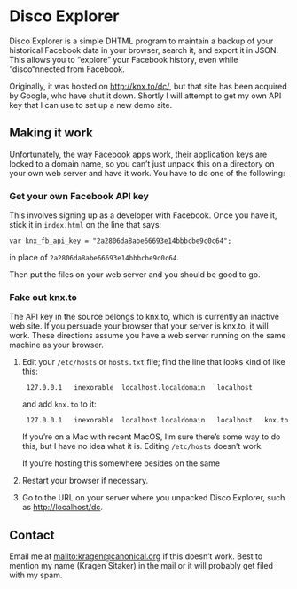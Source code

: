 Disco Explorer
==============

Disco Explorer is a simple DHTML program to maintain a backup of your
historical Facebook data in your browser, search it, and export it in
JSON.  This allows you to “explore” your Facebook history, even while
“disco“nnected from Facebook.

Originally, it was hosted on <http://knx.to/dc/>, but that site has
been acquired by Google, who have shut it down.  Shortly I will
attempt to get my own API key that I can use to set up a new demo
site.

Making it work
--------------

Unfortunately, the way Facebook apps work, their application keys are
locked to a domain name, so you can’t just unpack this on a directory
on your own web server and have it work.  You have to do one of the
following:

### Get your own Facebook API key ###

This involves signing up as a developer with Facebook.  Once you have
it, stick it in `index.html` on the line that says:

    var knx_fb_api_key = "2a2806da8abe66693e14bbbcbe9c0c64";

in place of `2a2806da8abe66693e14bbbcbe9c0c64`.

Then put the files on your web server and you should be good to go.

### Fake out knx.to ###

The API key in the source belongs to knx.to, which is currently an
inactive web site. If you persuade your browser that your server is
knx.to, it will work.  These directions assume you have a web server
running on the same machine as your browser.

1. Edit your `/etc/hosts` or `hosts.txt` file; find the line that
   looks kind of like this:

        127.0.0.1	inexorable	localhost.localdomain	localhost  

    and add `knx.to` to it:

        127.0.0.1	inexorable	localhost.localdomain	localhost   knx.to

    If you’re on a Mac with recent MacOS, I’m sure there’s some way to
    do this, but I have no idea what it is. Editing `/etc/hosts`
    doesn’t work.

    If you’re hosting this somewhere besides on the same 

2. Restart your browser if necessary.

3. Go to the URL on your server where you unpacked Disco Explorer,
   such as <http://localhost/dc>.

Contact
-------

Email me at <mailto:kragen@canonical.org> if this doesn’t work.  Best
to mention my name (Kragen Sitaker) in the mail or it will probably
get filed with my spam.

